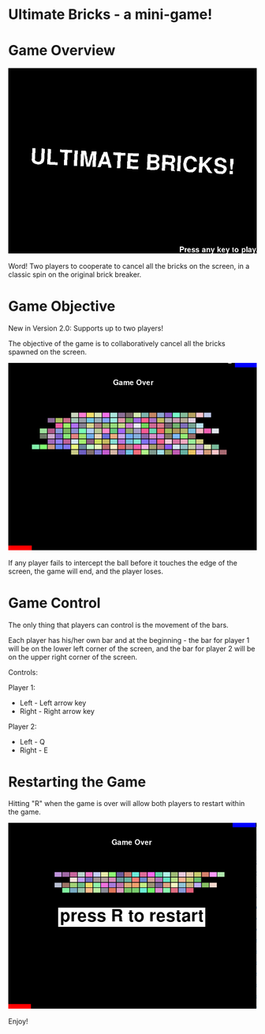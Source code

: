# Ultimate Bricks - a mini-game!

#  Game Overview

![alt tag](https://raw.githubusercontent.com/rerafyaw/InteractiveProgramming/master/splash.png)


Word! Two players to cooperate to cancel all the bricks on the screen, in a classic spin on the original brick breaker.

# Game Objective

New in Version 2.0: Supports up to two players!

The objective of the game is to collaboratively cancel all the bricks spawned on the screen.

![alt tag](https://raw.githubusercontent.com/rerafyaw/InteractiveProgramming/master/gameplay.png)

If any player fails to intercept the ball before it touches the edge of the screen, the game will end, and the player loses.

# Game Control

The only thing that players can control is the movement of the bars.

Each player has his/her own bar and at the beginning - the bar for player 1 will be on the lower left corner of the screen, and the bar for player 2 will be on the upper right corner of the screen.

Controls:

Player 1:
- Left - Left arrow key
- Right - Right arrow key

Player 2:
- Left - Q
- Right - E

# Restarting the Game
Hitting "R" when the game is over will allow both players to restart within the game.

![alt tag](https://raw.githubusercontent.com/rerafyaw/InteractiveProgramming/master/restart.png)

Enjoy!
